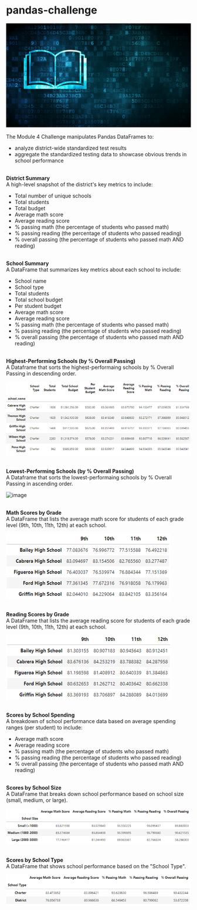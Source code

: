 # pandas-challenge
![image](https://github.com/RachaelCaldwell/pandas-challenge/blob/main/Starter_Code/Images/education.png?raw=true) 

The Module 4 Challenge manipulates Pandas DataFrames to:
* analyze district-wide standardized test results
* aggregate the standardized testing data to showcase obvious trends in school performance <br><br>

**District Summary** <br>
A high-level snapshot of the district's key metrics to include:
* Total number of unique schools
* Total students
* Total budget
* Average math score
* Average reading score
* % passing math (the percentage of students who passed math)
* % passing reading (the percentage of students who passed reading)
* % overall passing (the percentage of students who passed math AND reading)<br><br>

**School Summary** <br>
A DataFrame that summarizes key metrics about each school to include:
* School name
* School type
* Total students
* Total school budget
* Per student budget
* Average math score
* Average reading score
* % passing math (the percentage of students who passed math)
* % passing reading (the percentage of students who passed reading)
* % overall passing (the percentage of students who passed math AND reading)<br><br>

**Highest-Performing Schools (by % Overall Passing)** <br>
A Dataframe that sorts the highest-performaing schools by % Overall Passing in descending order.

![image](https://github.com/RachaelCaldwell/pandas-challenge/blob/main/Starter_Code/Images/Highest-Performing%20Schools.png?raw=true)<br><br>

**Lowest-Performing Schools (by % Overall Passing)** <br>
A Dataframe that sorts the lowest-performaing schools by % Overall Passing in ascending order.

![image](https://github.com/RachaelCaldwell/pandas-challenge/assets/134207637/b6153318-9a80-4b26-adf9-7c1ef2abcfe7)<br><br>

**Math Scores by Grade** <br>
A DataFrame that lists the average math score for students of each grade level (9th, 10th, 11th, 12th) at each school.

![image](https://github.com/RachaelCaldwell/pandas-challenge/blob/main/Starter_Code/Images/Math%20Scores%20by%20Grade.png?raw=true)<br><br>

**Reading Scores by Grade** <br>
A DataFrame that lists the average reading score for students of each grade level (9th, 10th, 11th, 12th) at each school.

![image](https://github.com/RachaelCaldwell/pandas-challenge/blob/main/Starter_Code/Images/Reading%20Scores%20by%20Grade.png?raw=true)<br><br>

**Scores by School Spending** <br>
A breakdown of school performance data based on average spending ranges (per student) to include:
* Average math score
* Average reading score
* % passing math (the percentage of students who passed math)
* % passing reading (the percentage of students who passed reading)
* % overall passing (the percentage of students who passed math AND reading)<br><br>

**Scores by School Size** <br>
A DataFrame that breaks down school performance based on school size (small, medium, or large).

![image](https://github.com/RachaelCaldwell/pandas-challenge/blob/main/Starter_Code/Images/Size%20Summary.png?raw=true)<br><br>

**Scores by School Type** <br>
A DataFrame that shows school performance based on the "School Type".

![image](https://github.com/RachaelCaldwell/pandas-challenge/blob/main/Starter_Code/Images/Scores%20by%20School%20Type.png?raw=true)
